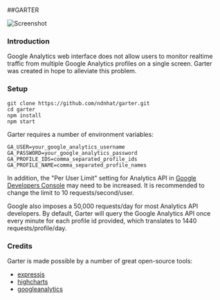 ##GARTER

![Screenshot](http://ndnhat.github.io/garter/images/dashboard.png)

### Introduction
Google Analytics web interface does not allow users to monitor realtime traffic from multiple Google Analytics profiles on a single screen. Garter was created in hope to alleviate this problem. 


### Setup

```
git clone https://github.com/ndnhat/garter.git
cd garter
npm install
npm start
```
Garter requires a number of environment variables:
```
GA_USER=your_google_analytics_username
GA_PASSWORD=your_google_analytics_password
GA_PROFILE_IDS=comma_separated_profile_ids
GA_PROFILE_NAME=comma_separated_profile_names
```

In addition, the "Per User Limit" setting for Analytics API in [Google Developers Console](https://console.developers.google.com) may need to be increased. It is recommended to change the limit to 10 requests/second/user. 

Google also imposes a 50,000 requests/day for most Analytics API developers. By default, Garter will query the Google Analytics API once every minute for each profile id provided, which translates to 1440 requests/profile/day. 

### Credits
Garter is made possible by a number of great open-source tools:

* [expressjs](http://expressjs.com)
* [highcharts](http://www.highcharts.com/)
* [googleanalytics](https://github.com/ncb000gt/node-googleanalytics)

